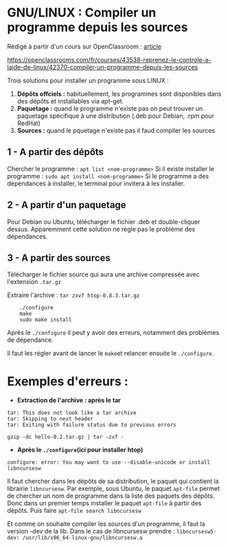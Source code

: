 # GNU/LINUX : Compiler un programme depuis les sources

Rédigé à partir d'un cours sur OpenClassroom : [article](https://openclassrooms.com/fr/courses/43538-reprenez-le-controle-a-laide-de-linux/42370-compiler-un-programme-depuis-les-sources "Compiler un programme depuis les sources")

https://openclassrooms.com/fr/courses/43538-reprenez-le-controle-a-laide-de-linux/42370-compiler-un-programme-depuis-les-sources

Trois solutions pour installer un programme sous LINUX :

1. **Dépôts offciels :** habituellement, les programmes sont disponibles dans des dépôts et installables via apt-get.
2. **Paquetage :** quand le programme n'existe pas on peut trouver un paquetage spécifique à une distribution (.deb pour Debian, .rpm pour RedHat)
3. **Sources :** quand le pquetage n'existe pas il faud compiler les sources 

## 1 - A partir des dépôts

Chercher le programme : `apt list <nom-programme>`
Si il existe installer le programme : `sudo apt install <nom-programme>`
Si le programme a des dépendances à installer, le terminal pour invitera à les installer.

## 2 - A partir d'un paquetage

Pour Debian ou Ubuntu, télécharger le fichier .deb et double-cliquer dessus.
Apparemment cette solution ne règle pas le problème des dépendances.

## 3 - A partir des sources

Télécharger le fichier source qui aura une archive compressée avec l'extension `.tar.gz`

Extraire l'archive : `tar zxvf htop-0.8.3.tar.gz`

```
    ./configure
    make
    sudo make install
```

Après le `./configure` il peut y avoir des erreurs, notamment des problèmes de dépendance.

Il faut les régler avant de lancer le `make`et relancer ensuite le `./configure`.

# Exemples d'erreurs :

* **Extraction de l'archive : après le tar**

```
tar: This does not look like a tar archive
tar: Skipping to next header
tar: Exiting with failure status due to previous errors
```

`gzip -dc hello-0.2.tar.gz | tar -zxf -`

* **Après le `./configure`(ici pour installer **htop**)**

```configure: error: You may want to use --disable-unicode or install libncursesw```

Il faut chercher dans les dépôts de sa distribution, le paquet qui contient la librairie `libncursesw`.
Par exemple, sous Ubuntu, le paquet `apt-file` permet de chercher un nom de programme dans la liste des paquets des dépôts.
Donc dans un premier temps installer le paquet `apt-file` à partir des dépôts.
Puis faire `apt-file search libncursesw`

Et comme on souhaite compiler les sources d'un programme, il faut la version -dev de la lib.
Dans le cas de libncursesw prendre : `libncursesw5-dev: /usr/lib/x86_64-linux-gnu/libncursesw.a`
